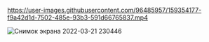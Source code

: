 

https://user-images.githubusercontent.com/96485957/159354177-f9a42d1d-7502-485e-93b3-591d66765837.mp4

![Снимок экрана 2022-03-21 230446](https://user-images.githubusercontent.com/96485957/159354870-87487c89-f382-4504-bfde-74f007abda32.png)



